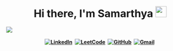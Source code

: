 <p>
  <h1 align="center"><b>Hi there, I'm Samarthya <img src="https://raw.githubusercontent.com/MartinHeinz/MartinHeinz/master/wave.gif" alt="" width="30"></h1>
  <img src="https://komarev.com/ghpvc/?username=samarthya2301&color=blue&style=flat&label=PROFILE%20VIEWS"></a>&nbsp;
</p>
<p align="center">
<a href="https://www.linkedin.com/in/samarthya-bararia-4b7338195/"><img src="https://img.shields.io/badge/linkedin-%230077B5.svg?&style=for-the-badge&logo=linkedin&logoColor=white" alt="LinkedIn" /></a>&nbsp;
<a href="https://leetcode.com/samarthya2301/"><img src="https://img.shields.io/badge/LeetCode-FFFFFF?style=for-the-badge&logo=leetcode&logoColor=black" alt="LeetCode" /></a>&nbsp;
<a href="https://github.com/samarthya2301"><img src="https://img.shields.io/badge/GitHub-000000?style=for-the-badge&logo=github&logoColor=white" alt="GitHub" /></a>&nbsp;
<a href="https://mail.google.com/mail/u/0/#inbox?compose=new"><img src="https://img.shields.io/badge/Gmail-D32F2F?style=for-the-badge&logo=gmail&logoColor=FFCDD2" alt="Gmail" /></a>&nbsp;
</p>
</br>
